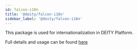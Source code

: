 ```yaml
---
id: falcon-i18n
title: '@deity/falcon-i18n'
sidebar_label: '@deity/falcon-i18n'
---
```


This package is used for internationalization in DEITY Platform.

Full details and usage can be found [here](/docs/v2019/platform/falcon-client/internationalization)
